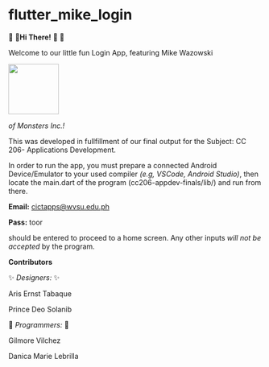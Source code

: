 # flutter_mike_login


:wave: :wave:**Hi There!** :wave: :wave:

Welcome to our little fun Login App, featuring Mike Wazowski 

<img src="https://www.seekpng.com/png/full/67-674595_monsters-inc-png.png" width="100" height="100">

*of Monsters Inc.!*

This was developed in fullfillment of our final output for the Subject: CC 206- Applications
Development. 

In order to run the app, you must prepare a connected Android Device/Emulator to your used
compiler *(e.g, VSCode, Android Studio)*, then locate the main.dart of the program (cc206-appdev-finals/lib/) and run from there.


**Email:**  cictapps@wvsu.edu.ph

**Pass:** toor

should be entered to proceed to a home screen. Any other inputs *will not be accepted* by the program.

**Contributors**

:sparkles: *Designers:*  :sparkles:

Aris Ernst Tabaque

Prince Deo Solanib

:dart: *Programmers:* :dart:

Gilmore Vilchez

Danica Marie Lebrilla


